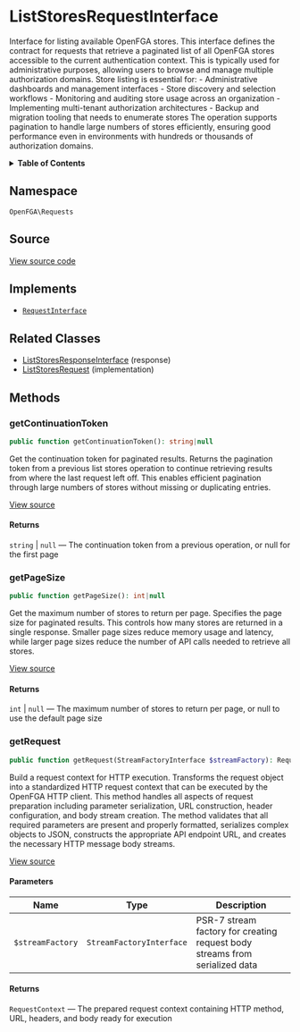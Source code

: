 # ListStoresRequestInterface

Interface for listing available OpenFGA stores. This interface defines the contract for requests that retrieve a paginated list of all OpenFGA stores accessible to the current authentication context. This is typically used for administrative purposes, allowing users to browse and manage multiple authorization domains. Store listing is essential for: - Administrative dashboards and management interfaces - Store discovery and selection workflows - Monitoring and auditing store usage across an organization - Implementing multi-tenant authorization architectures - Backup and migration tooling that needs to enumerate stores The operation supports pagination to handle large numbers of stores efficiently, ensuring good performance even in environments with hundreds or thousands of authorization domains.

<details>
<summary><strong>Table of Contents</strong></summary>

- [Namespace](#namespace)
- [Source](#source)
- [Implements](#implements)
- [Related Classes](#related-classes)
- [Methods](#methods)

- [`getContinuationToken()`](#getcontinuationtoken)
  - [`getPageSize()`](#getpagesize)
  - [`getRequest()`](#getrequest)

</details>

## Namespace

`OpenFGA\Requests`

## Source

[View source code](https://github.com/evansims/openfga-php/blob/main/src/Requests/ListStoresRequestInterface.php)

## Implements

- [`RequestInterface`](RequestInterface.md)

## Related Classes

- [ListStoresResponseInterface](Responses/ListStoresResponseInterface.md) (response)
- [ListStoresRequest](Requests/ListStoresRequest.md) (implementation)

## Methods

### getContinuationToken

```php
public function getContinuationToken(): string|null

```

Get the continuation token for paginated results. Returns the pagination token from a previous list stores operation to continue retrieving results from where the last request left off. This enables efficient pagination through large numbers of stores without missing or duplicating entries.

[View source](https://github.com/evansims/openfga-php/blob/main/src/Requests/ListStoresRequestInterface.php#L41)

#### Returns

`string` &#124; `null` — The continuation token from a previous operation, or null for the first page

### getPageSize

```php
public function getPageSize(): int|null

```

Get the maximum number of stores to return per page. Specifies the page size for paginated results. This controls how many stores are returned in a single response. Smaller page sizes reduce memory usage and latency, while larger page sizes reduce the number of API calls needed to retrieve all stores.

[View source](https://github.com/evansims/openfga-php/blob/main/src/Requests/ListStoresRequestInterface.php#L53)

#### Returns

`int` &#124; `null` — The maximum number of stores to return per page, or null to use the default page size

### getRequest

```php
public function getRequest(StreamFactoryInterface $streamFactory): RequestContext

```

Build a request context for HTTP execution. Transforms the request object into a standardized HTTP request context that can be executed by the OpenFGA HTTP client. This method handles all aspects of request preparation including parameter serialization, URL construction, header configuration, and body stream creation. The method validates that all required parameters are present and properly formatted, serializes complex objects to JSON, constructs the appropriate API endpoint URL, and creates the necessary HTTP message body streams.

[View source](https://github.com/evansims/openfga-php/blob/main/src/Requests/RequestInterface.php#L57)

#### Parameters

| Name             | Type                     | Description                                                                 |
| ---------------- | ------------------------ | --------------------------------------------------------------------------- |
| `$streamFactory` | `StreamFactoryInterface` | PSR-7 stream factory for creating request body streams from serialized data |

#### Returns

`RequestContext` — The prepared request context containing HTTP method, URL, headers, and body ready for execution
